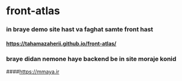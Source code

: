 # front-atlas
### in braye demo site hast va faghat samte front hast
#### https://tahamazaherii.github.io/front-atlas/

### braye didan nemone haye backend be in site moraje konid
####https://mmaya.ir
